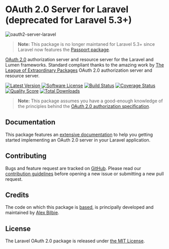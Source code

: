 # OAuth 2.0 Server for Laravel (deprecated for Laravel 5.3+)

![oauth2-server-laravel](https://cloud.githubusercontent.com/assets/499192/9065550/751404ba-3ad2-11e5-9f92-3d4d5d4b9c54.png)

> **Note:** This package is no longer maintaned for Laravel 5.3+ since Laravel now features the [Passport package](https://laravel.com/docs/passport).

[OAuth 2.0](http://tools.ietf.org/wg/oauth/draft-ietf-oauth-v2/) authorization server and resource server for the Laravel and Lumen frameworks. Standard compliant thanks to the amazing work by [The League of Extraordinary Packages](http://www.thephpleague.com) OAuth 2.0 authorization server and resource server.

[![Latest Version](http://img.shields.io/github/release/lucadegasperi/oauth2-server-laravel.svg?style=flat-square)](https://github.com/lucadegasperi/oauth2-server-laravel/releases)
[![Software License](https://img.shields.io/badge/license-MIT-brightgreen.svg?style=flat-square)](LICENSE.md)
[![Build Status](https://img.shields.io/travis/lucadegasperi/oauth2-server-laravel/master.svg?style=flat-square)](https://travis-ci.org/lucadegasperi/oauth2-server-laravel)
[![Coverage Status](https://img.shields.io/scrutinizer/coverage/g/lucadegasperi/oauth2-server-laravel/master.svg?style=flat-square)](https://scrutinizer-ci.com/g/lucadegasperi/oauth2-server-laravel/code-structure)
[![Quality Score](https://img.shields.io/scrutinizer/g/lucadegasperi/oauth2-server-laravel/master.svg?style=flat-square)](https://scrutinizer-ci.com/g/lucadegasperi/oauth2-server-laravel)
[![Total Downloads](https://img.shields.io/packagist/dt/lucadegasperi/oauth2-server-laravel.svg?style=flat-square)](https://packagist.org/packages/lucadegasperi/oauth2-server-laravel)

> **Note:** This package assumes you have a good-enough knowledge of the principles behind the [OAuth 2.0 authorization specification](http://tools.ietf.org/html/rfc6749).

## 

## Documentation

This package features an [extensive documentation](docs#readme) to help you getting started implementing an OAuth 2.0 server in your Laravel application.

## Contributing

Bugs and feature request are tracked on [GitHub](https://github.com/lucadegasperi/oauth2-server-laravel/issues). Please read our [contribution guidelines](CONTRIBUTING.md) before opening a new issue or submitting a new pull request.

## Credits

The code on which this package is [based](https://github.com/thephpleague/oauth2-server), is principally developed and maintained by [Alex Bilbie](https://twitter.com/alexbilbie).

## License

The Laravel OAuth 2.0 package is released under [the MIT License](LICENSE).

